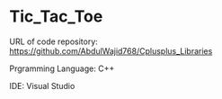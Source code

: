 # Tic_Tac_Toe

URL of code repository: https://github.com/AbdulWajid768/Cplusplus_Libraries

Prgramming Language: C++

IDE: Visual Studio
